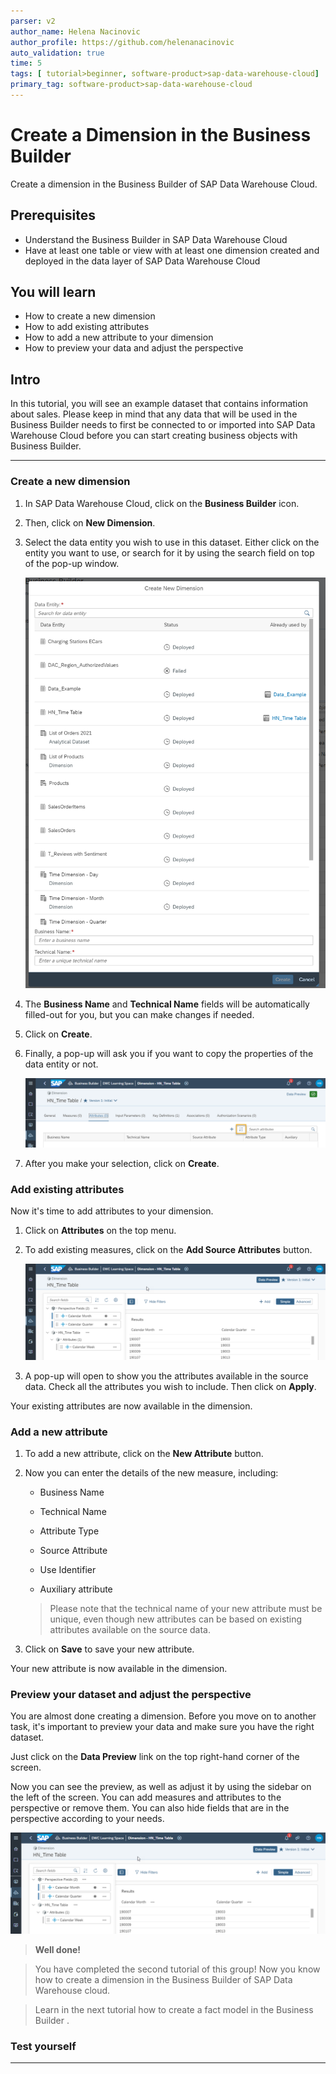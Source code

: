 ```yaml
---
parser: v2
author_name: Helena Nacinovic
author_profile: https://github.com/helenanacinovic
auto_validation: true
time: 5
tags: [ tutorial>beginner, software-product>sap-data-warehouse-cloud]
primary_tag: software-product>sap-data-warehouse-cloud
---
```


# Create a Dimension in the Business Builder
<!-- description --> Create a dimension in the Business Builder of SAP Data Warehouse Cloud.

## Prerequisites
- Understand the Business Builder in SAP Data Warehouse Cloud
- Have at least one table or view with at least one dimension created and deployed in the data layer of SAP Data Warehouse Cloud


## You will learn
- How to create a new dimension
- How to add existing attributes
- How to add a new attribute to your dimension
- How to preview your data and adjust the perspective


## Intro
In this tutorial, you will see an example dataset that contains information about sales. Please keep in mind that any data that will be used in the Business Builder needs to first be connected to or imported into SAP Data Warehouse Cloud before you can start creating business objects with Business Builder.

---

### Create a new dimension


1.	In SAP Data Warehouse Cloud, click on the **Business Builder** icon.

2.	Then, click on **New Dimension**.

3.	Select the data entity you wish to use in this dataset. Either click on the entity you want to use, or search for it by using the search field on top of the pop-up window.

    ![Picture1](Picture1.png)

4.	The **Business Name** and **Technical Name** fields will be automatically filled-out for you, but you can make changes if needed.

5.	Click on **Create**.

6.	Finally, a pop-up will ask you if you want to copy the properties of the data entity or not.

    ![Picture2](Picture2.png)

7.	After you make your selection, click on **Create**.



### Add existing attributes


Now it's time to add attributes to your dimension.

1.	Click on **Attributes** on the top menu.

2.	To add existing measures, click on the **Add Source Attributes** button.

    ![Picture3](Picture3.png)

3.	A pop-up will open to show you the attributes available in the source data. Check all the attributes you wish to include. Then click on **Apply**.

Your existing attributes are now available in the dimension.




### Add a new attribute


1.	To add a new attribute, click on the **New Attribute** button.

2.	Now you can enter the details of the new measure, including:

    - Business Name

    - Technical Name

    - Attribute Type

    - Source Attribute

    - Use Identifier

    - Auxiliary attribute

    > Please note that the technical name of your new attribute must be unique, even though new attributes can be based on existing attributes available on the source data.

3.	Click on **Save** to save your new attribute.

Your new attribute is now available in the dimension.



### Preview your dataset and adjust the perspective


You are almost done creating a dimension. Before you move on to another task, it's important to preview your data and make sure you have the right dataset.

Just click on the **Data Preview** link on the top right-hand corner of the screen.

Now you can see the preview, as well as adjust it by using the sidebar on the left of the screen. You can add measures and attributes to the perspective or remove them. You can also hide fields that are in the perspective according to your needs.

![Picture3](Picture3.png)

> **Well done!**

> You have completed the second tutorial of this group! Now you know how to create a dimension in the Business Builder of SAP Data Warehouse cloud.

> Learn in the next tutorial how to create a fact model in the Business Builder .



### Test yourself









---
